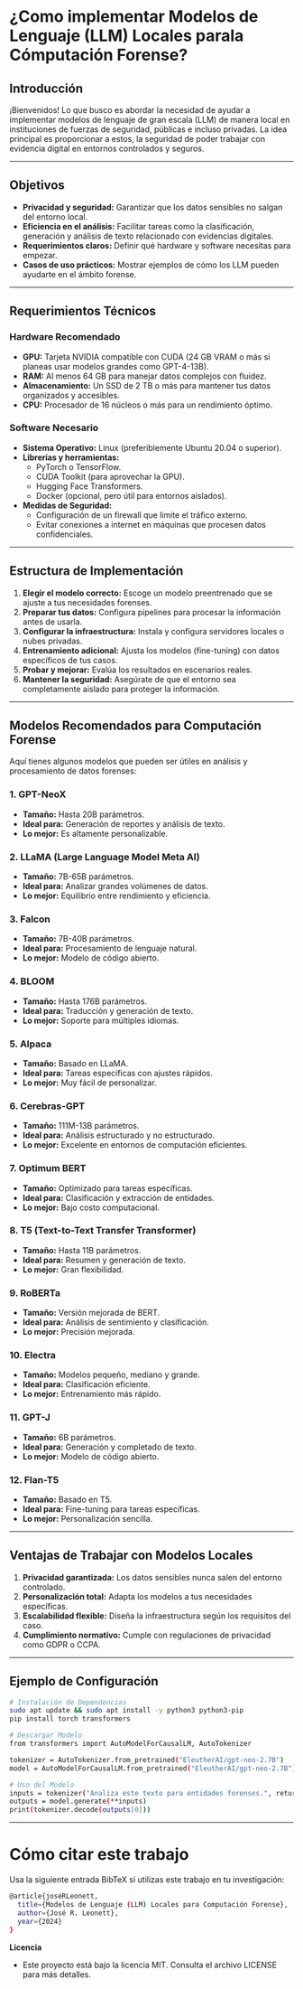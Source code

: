 # ¿Como implementar Modelos de Lenguaje (LLM) Locales parala  Cómputación Forense?

## Introducción

¡Bienvenidos! Lo que busco es abordar la necesidad de ayudar a implementar modelos de lenguaje de gran escala (LLM) de manera local en instituciones de fuerzas de seguridad, públicas e incluso privadas. La idea principal es proporcionar a estos, la seguridad de poder trabajar con evidencia digital en entornos controlados y seguros.

---

## Objetivos

- **Privacidad y seguridad:** Garantizar que los datos sensibles no salgan del entorno local.
- **Eficiencia en el análisis:** Facilitar tareas como la clasificación, generación y análisis de texto relacionado con evidencias digitales.
- **Requerimientos claros:** Definir qué hardware y software necesitas para empezar.
- **Casos de uso prácticos:** Mostrar ejemplos de cómo los LLM pueden ayudarte en el ámbito forense.

---

## Requerimientos Técnicos

### Hardware Recomendado

- **GPU:** Tarjeta NVIDIA compatible con CUDA (24 GB VRAM o más si planeas usar modelos grandes como GPT-4-13B).
- **RAM:** Al menos 64 GB para manejar datos complejos con fluidez.
- **Almacenamiento:** Un SSD de 2 TB o más para mantener tus datos organizados y accesibles.
- **CPU:** Procesador de 16 núcleos o más para un rendimiento óptimo.

### Software Necesario

- **Sistema Operativo:** Linux (preferiblemente Ubuntu 20.04 o superior).
- **Librerías y herramientas:**
  - PyTorch o TensorFlow.
  - CUDA Toolkit (para aprovechar la GPU).
  - Hugging Face Transformers.
  - Docker (opcional, pero útil para entornos aislados).
- **Medidas de Seguridad:**
  - Configuración de un firewall que limite el tráfico externo.
  - Evitar conexiones a internet en máquinas que procesen datos confidenciales.

---

## Estructura de Implementación

1. **Elegir el modelo correcto:** Escoge un modelo preentrenado que se ajuste a tus necesidades forenses.
2. **Preparar tus datos:** Configura pipelines para procesar la información antes de usarla.
3. **Configurar la infraestructura:** Instala y configura servidores locales o nubes privadas.
4. **Entrenamiento adicional:** Ajusta los modelos (fine-tuning) con datos específicos de tus casos.
5. **Probar y mejorar:** Evalúa los resultados en escenarios reales.
6. **Mantener la seguridad:** Asegúrate de que el entorno sea completamente aislado para proteger la información.

---

## Modelos Recomendados para Computación Forense

Aquí tienes algunos modelos que pueden ser útiles en análisis y procesamiento de datos forenses:

### 1. **GPT-NeoX**
- **Tamaño:** Hasta 20B parámetros.
- **Ideal para:** Generación de reportes y análisis de texto.
- **Lo mejor:** Es altamente personalizable.

### 2. **LLaMA (Large Language Model Meta AI)**
- **Tamaño:** 7B-65B parámetros.
- **Ideal para:** Analizar grandes volúmenes de datos.
- **Lo mejor:** Equilibrio entre rendimiento y eficiencia.

### 3. **Falcon**
- **Tamaño:** 7B-40B parámetros.
- **Ideal para:** Procesamiento de lenguaje natural.
- **Lo mejor:** Modelo de código abierto.

### 4. **BLOOM**
- **Tamaño:** Hasta 176B parámetros.
- **Ideal para:** Traducción y generación de texto.
- **Lo mejor:** Soporte para múltiples idiomas.

### 5. **Alpaca**
- **Tamaño:** Basado en LLaMA.
- **Ideal para:** Tareas específicas con ajustes rápidos.
- **Lo mejor:** Muy fácil de personalizar.

### 6. **Cerebras-GPT**
- **Tamaño:** 111M-13B parámetros.
- **Ideal para:** Análisis estructurado y no estructurado.
- **Lo mejor:** Excelente en entornos de computación eficientes.

### 7. **Optimum BERT**
- **Tamaño:** Optimizado para tareas específicas.
- **Ideal para:** Clasificación y extracción de entidades.
- **Lo mejor:** Bajo costo computacional.

### 8. **T5 (Text-to-Text Transfer Transformer)**
- **Tamaño:** Hasta 11B parámetros.
- **Ideal para:** Resumen y generación de texto.
- **Lo mejor:** Gran flexibilidad.

### 9. **RoBERTa**
- **Tamaño:** Versión mejorada de BERT.
- **Ideal para:** Análisis de sentimiento y clasificación.
- **Lo mejor:** Precisión mejorada.

### 10. **Electra**
- **Tamaño:** Modelos pequeño, mediano y grande.
- **Ideal para:** Clasificación eficiente.
- **Lo mejor:** Entrenamiento más rápido.

### 11. **GPT-J**
- **Tamaño:** 6B parámetros.
- **Ideal para:** Generación y completado de texto.
- **Lo mejor:** Modelo de código abierto.

### 12. **Flan-T5**
- **Tamaño:** Basado en T5.
- **Ideal para:** Fine-tuning para tareas específicas.
- **Lo mejor:** Personalización sencilla.

---

## Ventajas de Trabajar con Modelos Locales

1. **Privacidad garantizada:** Los datos sensibles nunca salen del entorno controlado.
2. **Personalización total:** Adapta los modelos a tus necesidades específicas.
3. **Escalabilidad flexible:** Diseña la infraestructura según los requisitos del caso.
4. **Cumplimiento normativo:** Cumple con regulaciones de privacidad como GDPR o CCPA.

---

## Ejemplo de Configuración

```bash
# Instalación de Dependencias
sudo apt update && sudo apt install -y python3 python3-pip
pip install torch transformers

# Descargar Modelo
from transformers import AutoModelForCausalLM, AutoTokenizer

tokenizer = AutoTokenizer.from_pretrained("EleutherAI/gpt-neo-2.7B")
model = AutoModelForCausalLM.from_pretrained("EleutherAI/gpt-neo-2.7B")

# Uso del Modelo
inputs = tokenizer("Analiza este texto para entidades forenses.", return_tensors="pt")
outputs = model.generate(**inputs)
print(tokenizer.decode(outputs[0]))

```
---
# Cómo citar este trabajo
Usa la siguiente entrada BibTeX si utilizas este trabajo en tu investigación:
```bash
@article{joséRLeonett,
  title={Modelos de Lenguaje (LLM) Locales para Computación Forense},
  author={José R. Leonett},
  year={2024}
}
```

**Licencia**
- Este proyecto está bajo la licencia MIT. Consulta el archivo LICENSE para más detalles.

